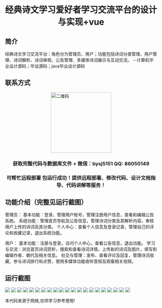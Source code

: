 <p><h1 align="center">经典诗文学习爱好者学习交流平台的设计与实现+vue</h1></p>

## 简介
经典诗文学习交流平台：角色分为管理员、用户；功能包括诗词分类管理、用户管理、诗词解析、诗词审核、公告管理、多媒体诗词展示与互动交流。    --计算机毕业设计源码；毕设源码；java毕业设计源码


## 联系方式
<img src="https://bs-1329754181.cos.ap-shanghai.myqcloud.com/wx.jpg" alt="二维码" style="display: block; margin: 0 auto;" width="200px">
<p><h3 align="center">获取完整代码与数据库文件 + 微信：bysj5151 QQ: 86050149</h3></p>
<p><h3 align="center">可帮忙远程部署 包运行成功！提供远程部署、修改代码、设计文档指导、代码讲解等服务！</h3></p>

## 功能介绍（完整见运行截图）
管理员： 基本功能：登录，管理用户账号，管理注册用户信息，查看和编辑公告系统。 系统功能：管理首页导航及公告信息，管理诗词分类及其解析内容，审核用户上传的诗词及其分类。 个人中心：查看个人信息及登录记录，管理自己的评论和收藏记录，退出系统功能。

用户： 基本功能：注册与登录，访问个人中心，查看公告信息，退出功能。 学习与交流：浏览首页诗词赏析，搜索和查看诗词详情，上传新的诗词及图片，填写和编辑作者、朝代及相关信息。 社交与管理：发布、查看评论及回复，管理诗词收藏，参与诗词排行和点赞，使用多媒体功能收听音频及观看相关视频。


## 运行截图
![](https://bs-1329754181.cos.ap-shanghai.myqcloud.com/ssm/ClassicPoetryStudyPlatform/img/001.jpg)
![](https://bs-1329754181.cos.ap-shanghai.myqcloud.com/ssm/ClassicPoetryStudyPlatform/img/002.jpg)
![](https://bs-1329754181.cos.ap-shanghai.myqcloud.com/ssm/ClassicPoetryStudyPlatform/img/003.jpg)
![](https://bs-1329754181.cos.ap-shanghai.myqcloud.com/ssm/ClassicPoetryStudyPlatform/img/004.jpg)
![](https://bs-1329754181.cos.ap-shanghai.myqcloud.com/ssm/ClassicPoetryStudyPlatform/img/005.jpg)
![](https://bs-1329754181.cos.ap-shanghai.myqcloud.com/ssm/ClassicPoetryStudyPlatform/img/006.jpg)
![](https://bs-1329754181.cos.ap-shanghai.myqcloud.com/ssm/ClassicPoetryStudyPlatform/img/007.jpg)
![](https://bs-1329754181.cos.ap-shanghai.myqcloud.com/ssm/ClassicPoetryStudyPlatform/img/008.jpg)
![](https://bs-1329754181.cos.ap-shanghai.myqcloud.com/ssm/ClassicPoetryStudyPlatform/img/009.jpg)
![](https://bs-1329754181.cos.ap-shanghai.myqcloud.com/ssm/ClassicPoetryStudyPlatform/img/010.jpg)
![](https://bs-1329754181.cos.ap-shanghai.myqcloud.com/ssm/ClassicPoetryStudyPlatform/img/011.jpg)
![](https://bs-1329754181.cos.ap-shanghai.myqcloud.com/ssm/ClassicPoetryStudyPlatform/img/012.jpg)
![](https://bs-1329754181.cos.ap-shanghai.myqcloud.com/ssm/ClassicPoetryStudyPlatform/img/013.jpg)
![](https://bs-1329754181.cos.ap-shanghai.myqcloud.com/ssm/ClassicPoetryStudyPlatform/img/014.jpg)
![](https://bs-1329754181.cos.ap-shanghai.myqcloud.com/ssm/ClassicPoetryStudyPlatform/img/015.jpg)
![](https://bs-1329754181.cos.ap-shanghai.myqcloud.com/ssm/ClassicPoetryStudyPlatform/img/016.jpg)
![](https://bs-1329754181.cos.ap-shanghai.myqcloud.com/ssm/ClassicPoetryStudyPlatform/img/017.jpg)
![](https://bs-1329754181.cos.ap-shanghai.myqcloud.com/ssm/ClassicPoetryStudyPlatform/img/018.jpg)
![](https://bs-1329754181.cos.ap-shanghai.myqcloud.com/ssm/ClassicPoetryStudyPlatform/img/019.jpg)
![](https://bs-1329754181.cos.ap-shanghai.myqcloud.com/ssm/ClassicPoetryStudyPlatform/img/020.jpg)
![](https://bs-1329754181.cos.ap-shanghai.myqcloud.com/ssm/ClassicPoetryStudyPlatform/img/021.jpg)

<p>本代码来源于网络,仅供学习参考使用!</p>
